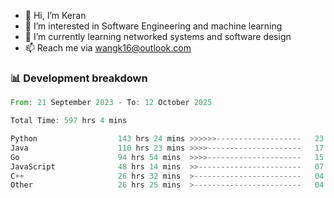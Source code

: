 - 👋 Hi, I’m Keran
- 👀 I’m interested in Software Engineering and machine learning
- 🌱 I’m currently learning networked systems and software design
- 📫 Reach me via wangk16@outlook.com


###  📊 Development breakdown
<!--START_SECTION:waka-->

```rust
From: 21 September 2023 - To: 12 October 2025

Total Time: 597 hrs 4 mins

Python                  143 hrs 24 mins >>>>>>-------------------   23.00 %
Java                    110 hrs 23 mins >>>>---------------------   17.70 %
Go                      94 hrs 54 mins  >>>>---------------------   15.22 %
JavaScript              48 hrs 14 mins  >>-----------------------   07.74 %
C++                     26 hrs 32 mins  >------------------------   04.26 %
Other                   26 hrs 25 mins  >------------------------   04.24 %
```

<!--END_SECTION:waka-->

<!---
keran-w/keran-w is a ✨ special ✨ repository because its `README.md` (this file) appears on your GitHub profile.
You can click the Preview link to take a look at your changes.
--->
